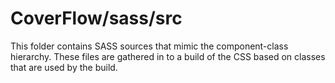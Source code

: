 # CoverFlow/sass/src

This folder contains SASS sources that mimic the component-class hierarchy. These files
are gathered in to a build of the CSS based on classes that are used by the build.
